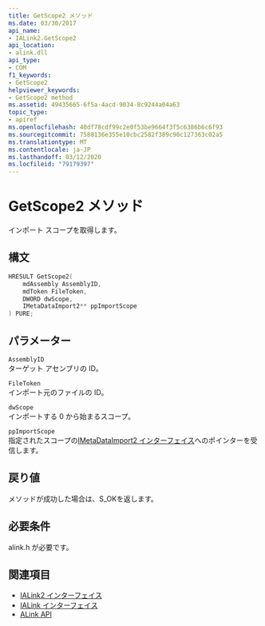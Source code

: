 ```yaml
---
title: GetScope2 メソッド
ms.date: 03/30/2017
api_name:
- IALink2.GetScope2
api_location:
- alink.dll
api_type:
- COM
f1_keywords:
- GetScope2
helpviewer_keywords:
- GetScope2 method
ms.assetid: 49435665-6f5a-4acd-9034-8c9244a04a63
topic_type:
- apiref
ms.openlocfilehash: 40df78cdf99c2e0f53be9664f3f5c6386b6c6f93
ms.sourcegitcommit: 7588136e355e10cbc2582f389c90c127363c02a5
ms.translationtype: MT
ms.contentlocale: ja-JP
ms.lasthandoff: 03/12/2020
ms.locfileid: "79179397"
---
```

# <a name="getscope2-method"></a>GetScope2 メソッド
インポート スコープを取得します。  
  
## <a name="syntax"></a>構文  
  
```cpp  
HRESULT GetScope2(  
    mdAssembly AssemblyID,  
    mdToken FileToken,  
    DWORD dwScope,  
    IMetaDataImport2** ppImportScope  
) PURE;
```  
  
## <a name="parameters"></a>パラメーター  
 `AssemblyID`  
 ターゲット アセンブリの ID。  
  
 `FileToken`  
 インポート元のファイルの ID。  
  
 `dwScope`  
 インポートする 0 から始まるスコープ。  
  
 `ppImportScope`  
 指定されたスコープの[IMetaDataImport2 インターフェイス](../metadata/imetadataimport2-interface.md)へのポインターを受信します。  
  
## <a name="return-value"></a>戻り値  
 メソッドが成功した場合は、S_OKを返します。  
  
## <a name="requirements"></a>必要条件  
 alink.h が必要です。  
  
## <a name="see-also"></a>関連項目

- [IALink2 インターフェイス](ialink2-interface.md)
- [IALink インターフェイス](ialink-interface.md)
- [ALink API](index.md)
